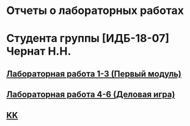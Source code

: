 # Отчеты о лабораторных работах
# Студента группы [ИДБ-18-07] Чернат Н.Н.

## [Лабораторная работа 1-3 (Первый модуль)](https://github.com/DivineLoggika/Nikolai.github.io/wiki/Лабораторная-работа-№1,-2,-3)

## [Лабораторная работа 4-6 (Деловая игра)](https://github.com/DivineLoggika/Nikolai.github.io/wiki/Лабораторная-работа-№4,-5,-6)
	
## [KK](https://github.com/DivineLoggika/Nikolai.github.io/wiki/Курсовой-проект)
